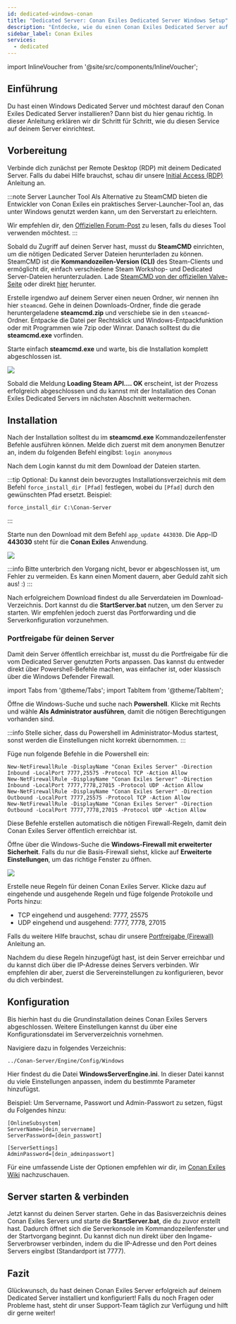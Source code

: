 ```yaml
---
id: dedicated-windows-conan
title: "Dedicated Server: Conan Exiles Dedicated Server Windows Setup"
description: "Entdecke, wie du einen Conan Exiles Dedicated Server auf deinem Windows Dedicated Server einrichtest für flüssiges Gameplay und einfache Serververwaltung → Jetzt mehr erfahren"
sidebar_label: Conan Exiles
services:
  - dedicated
---
```


import InlineVoucher from '@site/src/components/InlineVoucher';

## Einführung

Du hast einen Windows Dedicated Server und möchtest darauf den Conan Exiles Dedicated Server installieren? Dann bist du hier genau richtig. In dieser Anleitung erklären wir dir Schritt für Schritt, wie du diesen Service auf deinem Server einrichtest.

<InlineVoucher />

## Vorbereitung

Verbinde dich zunächst per Remote Desktop (RDP) mit deinem Dedicated Server. Falls du dabei Hilfe brauchst, schau dir unsere [Initial Access (RDP)](vserver-windows-userdp.md) Anleitung an.

:::note Server Launcher Tool
Als Alternative zu SteamCMD bieten die Entwickler von Conan Exiles ein praktisches Server-Launcher-Tool an, das unter Windows genutzt werden kann, um den Serverstart zu erleichtern.

Wir empfehlen dir, den [Offiziellen Forum-Post](https://forums.funcom.com/t/conan-exiles-dedicated-server-launcher-official-version-1-7-9-beta/21699) zu lesen, falls du dieses Tool verwenden möchtest.
:::

Sobald du Zugriff auf deinen Server hast, musst du **SteamCMD** einrichten, um die nötigen Dedicated Server Dateien herunterladen zu können. SteamCMD ist die **Kommandozeilen-Version (CLI)** des Steam-Clients und ermöglicht dir, einfach verschiedene Steam Workshop- und Dedicated Server-Dateien herunterzuladen. Lade [SteamCMD von der offiziellen Valve-Seite](https://developer.valvesoftware.com/wiki/SteamCMD) oder direkt [hier](https://steamcdn-a.akamaihd.net/client/installer/steamcmd.zip) herunter.

Erstelle irgendwo auf deinem Server einen neuen Ordner, wir nennen ihn hier `steamcmd`. Gehe in deinen Downloads-Ordner, finde die gerade heruntergeladene **steamcmd.zip** und verschiebe sie in den `steamcmd`-Ordner. Entpacke die Datei per Rechtsklick und Windows-Entpackfunktion oder mit Programmen wie 7zip oder Winrar. Danach solltest du die **steamcmd.exe** vorfinden.

Starte einfach **steamcmd.exe** und warte, bis die Installation komplett abgeschlossen ist.

![](https://github.com/zaphosting/docs/assets/42719082/ffb8e8a1-26e3-4d16-9baf-938e17ec1613)

Sobald die Meldung **Loading Steam API.... OK** erscheint, ist der Prozess erfolgreich abgeschlossen und du kannst mit der Installation des Conan Exiles Dedicated Servers im nächsten Abschnitt weitermachen.

## Installation

Nach der Installation solltest du im **steamcmd.exe** Kommandozeilenfenster Befehle ausführen können. Melde dich zuerst mit dem anonymen Benutzer an, indem du folgenden Befehl eingibst: `login anonymous`

Nach dem Login kannst du mit dem Download der Dateien starten.

:::tip
Optional: Du kannst dein bevorzugtes Installationsverzeichnis mit dem Befehl `force_install_dir [Pfad]` festlegen, wobei du `[Pfad]` durch den gewünschten Pfad ersetzt. Beispiel:
```
force_install_dir C:\Conan-Server
```
:::

Starte nun den Download mit dem Befehl `app_update 443030`. Die App-ID **443030** steht für die **Conan Exiles** Anwendung.

![](https://github.com/zaphosting/docs/assets/42719082/29931eec-fd19-4806-88dc-69e585e42370)

:::info
Bitte unterbrich den Vorgang nicht, bevor er abgeschlossen ist, um Fehler zu vermeiden. Es kann einen Moment dauern, aber Geduld zahlt sich aus! :)
:::

Nach erfolgreichem Download findest du alle Serverdateien im Download-Verzeichnis. Dort kannst du die **StartServer.bat** nutzen, um den Server zu starten. Wir empfehlen jedoch zuerst das Portforwarding und die Serverkonfiguration vorzunehmen.

### Portfreigabe für deinen Server

Damit dein Server öffentlich erreichbar ist, musst du die Portfreigabe für die vom Dedicated Server genutzten Ports anpassen. Das kannst du entweder direkt über Powershell-Befehle machen, was einfacher ist, oder klassisch über die Windows Defender Firewall.

import Tabs from '@theme/Tabs';
import TabItem from '@theme/TabItem';

<Tabs>
<TabItem value="powershell" label="Via Powershell" default>

Öffne die Windows-Suche und suche nach **Powershell**. Klicke mit Rechts und wähle **Als Administrator ausführen**, damit die nötigen Berechtigungen vorhanden sind.

:::info
Stelle sicher, dass du Powershell im Administrator-Modus startest, sonst werden die Einstellungen nicht korrekt übernommen.
:::

Füge nun folgende Befehle in die Powershell ein:
```
New-NetFirewallRule -DisplayName "Conan Exiles Server" -Direction Inbound -LocalPort 7777,25575 -Protocol TCP -Action Allow
New-NetFirewallRule -DisplayName "Conan Exiles Server" -Direction Inbound -LocalPort 7777,7778,27015 -Protocol UDP -Action Allow
New-NetFirewallRule -DisplayName "Conan Exiles Server" -Direction Outbound -LocalPort 7777,25575 -Protocol TCP -Action Allow
New-NetFirewallRule -DisplayName "Conan Exiles Server" -Direction Outbound -LocalPort 7777,7778,27015 -Protocol UDP -Action Allow
```

Diese Befehle erstellen automatisch die nötigen Firewall-Regeln, damit dein Conan Exiles Server öffentlich erreichbar ist.

</TabItem>

<TabItem value="windefender" label="Via Windows Defender">

Öffne über die Windows-Suche die **Windows-Firewall mit erweiterter Sicherheit**. Falls du nur die Basis-Firewall siehst, klicke auf **Erweiterte Einstellungen**, um das richtige Fenster zu öffnen.

![](https://github.com/zaphosting/docs/assets/42719082/5fb9f943-7e51-4d8f-9df4-2f5ff60857d3)

Erstelle neue Regeln für deinen Conan Exiles Server. Klicke dazu auf eingehende und ausgehende Regeln und füge folgende Protokolle und Ports hinzu:
- TCP eingehend und ausgehend: 7777, 25575
- UDP eingehend und ausgehend: 7777, 7778, 27015

Falls du weitere Hilfe brauchst, schau dir unsere [Portfreigabe (Firewall)](vserver-windows-port.md) Anleitung an.

</TabItem>
</Tabs>

Nachdem du diese Regeln hinzugefügt hast, ist dein Server erreichbar und du kannst dich über die IP-Adresse deines Servers verbinden. Wir empfehlen dir aber, zuerst die Servereinstellungen zu konfigurieren, bevor du dich verbindest.

## Konfiguration

Bis hierhin hast du die Grundinstallation deines Conan Exiles Servers abgeschlossen. Weitere Einstellungen kannst du über eine Konfigurationsdatei im Serververzeichnis vornehmen.

Navigiere dazu in folgendes Verzeichnis:
```
../Conan-Server/Engine/Config/Windows
```

Hier findest du die Datei **WindowsServerEngine.ini**. In dieser Datei kannst du viele Einstellungen anpassen, indem du bestimmte Parameter hinzufügst.

Beispiel: Um Servername, Passwort und Admin-Passwort zu setzen, fügst du Folgendes hinzu:
```
[OnlineSubsystem]
ServerName=[dein_servername]
ServerPassword=[dein_passwort]

[ServerSettings]
AdminPassword=[dein_adminpasswort]
```

Für eine umfassende Liste der Optionen empfehlen wir dir, im [Conan Exiles Wiki](https://conanexiles.fandom.com/wiki/Server_Configuration) nachzuschauen.

## Server starten & verbinden

Jetzt kannst du deinen Server starten. Gehe in das Basisverzeichnis deines Conan Exiles Servers und starte die **StartServer.bat**, die du zuvor erstellt hast. Dadurch öffnet sich die Serverkonsole im Kommandozeilenfenster und der Startvorgang beginnt. Du kannst dich nun direkt über den Ingame-Serverbrowser verbinden, indem du die IP-Adresse und den Port deines Servers eingibst (Standardport ist 7777).

## Fazit

Glückwunsch, du hast deinen Conan Exiles Server erfolgreich auf deinem Dedicated Server installiert und konfiguriert! Falls du noch Fragen oder Probleme hast, steht dir unser Support-Team täglich zur Verfügung und hilft dir gerne weiter!

<InlineVoucher />